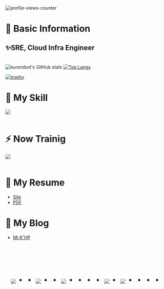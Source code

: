 ![profile-views-counter](https://komarev.com/ghpvc/?username=kurorobot&color=red)

# 🌱 Basic Information

## ✨SRE, Cloud Infra Engineer

#
![kurorobot's GitHub stats](https://github-readme-stats.vercel.app/api?username=kurorobot&show_icons=true&theme=vue-dark) 
[![Top Langs](https://github-readme-stats.vercel.app/api/top-langs/?username=kurorobot&layout=compact&theme=vue-dark)](https://github.com/anuraghazra/github-readme-stats)

[![trophy](https://github-profile-trophy.vercel.app/?username=kurorobot&theme=discord)](https://github.com/kurorobot/github-profile-trophy)

# 🚀 My Skill
<img src="https://skillicons.dev/icons?i=aws,terraform,ansible,python,laravel,php,ts,react,nextjs,github,docker,ubuntu,openstack,linux,mysql,nginx,vscode,postman,html,css,js" /> <br /><br />

# ⚡️ Now Trainig
<img src="https://skillicons.dev/icons?i=aws,azure,terraform,kubernetes,python,ts,docker,githubactions" /> <br /><br />

# 💼 My Resume

- [Site]()
- [PDF]()

# 📘 My Blog

- [Mr.K'HP]()

<!-- --------------------------------- :) ---------------------------------- -->

<br><br><br>

<div align="center">
    <h1>
        <img src="https://user-images.githubusercontent.com/44926913/175852850-3fb6c715-1856-41ff-8c1f-94ce3b03b458.gif">・・
        <img src="https://user-images.githubusercontent.com/44926913/175853109-f8850656-6704-4a8a-bee6-9aca154d929b.gif">・・
        <img src="https://user-images.githubusercontent.com/44926913/175853154-5449d974-975e-44a6-ab84-a86031265e40.gif">・・・・
        <img src="https://user-images.githubusercontent.com/44926913/175853109-f8850656-6704-4a8a-bee6-9aca154d929b.gif">・
        <img src="https://user-images.githubusercontent.com/44926913/175853154-5449d974-975e-44a6-ab84-a86031265e40.gif">・・・・
    </h1>
  </div>
<br><br><br>


